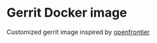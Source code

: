 # Gerrit Docker image
Customized gerrit image inspired by [openfrontier](https://github.com/openfrontier/docker-gerrit/releases)

